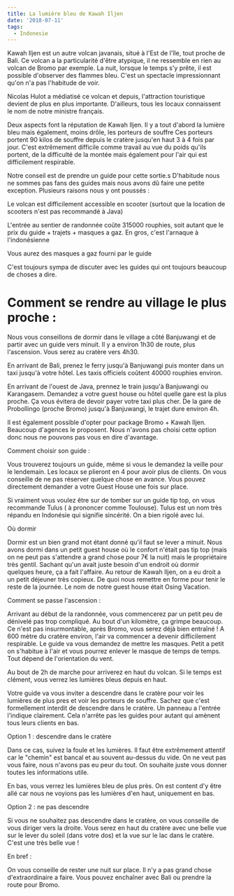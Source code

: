```yaml
---
title: La lumière bleu de Kawah Iljen
date: '2018-07-11'
tags:
  - Indonesie
---
```


Kawah Iljen est un autre volcan javanais, situé à l'Est de l'île, tout proche de Bali. Ce volcan a la particularité  d'être atypique, il ne ressemble en rien au volcan de Bromo par exemple. La nuit, lorsque le temps s'y prête, il est possible d'observer des flammes bleu. C'est un spectacle impressionnant qu'on n'a pas l'habitude de voir.

Nicolas Hulot a médiatisé ce volcan et depuis, l'attraction touristique devient de plus en plus importante. D'ailleurs, tous les locaux connaissent le nom de notre ministre français.

Deux aspects font la réputation de Kawah Iljen. Il y a tout d'abord la lumière bleu mais également, moins drôle, les porteurs de souffre
Ces porteurs portent 90 kilos de souffre depuis le cratère jusqu'en haut 3 à 4 fois par jour. C'est extrêmement difficile comme travail au vue du poids qu'ils portent, de la difficulté de la montée mais également pour l'air qui est difficilement respirable.

Notre conseil est de prendre un guide pour cette sortie.s D'habitude nous ne sommes pas fans des guides mais nous avons dû faire une petite exception. Plusieurs raisons nous y ont poussés :

Le volcan est difficilement accessible en scooter (surtout que la location de scooters n'est pas recommandé à Java)

L'entrée au sentier de randonnée coûte 315000 rouphies, soit autant que le prix du guide + trajets + masques a gaz. En gros, c'est l'arnaque à l'indonésienne

Vous aurez des masques a gaz fourni par le guide

C'est toujours sympa de discuter avec les guides qui ont toujours beaucoup de choses a dire.

# Comment se rendre au village le plus proche :

Nous vous conseillons de dormir dans le village a côté Banjuwangi et de partir avec un guide vers minuit. Il y a environ 1h30 de route, plus l'ascension. Vous serez au cratère vers 4h30.

En arrivant de Bali, prenez le ferry jusqu'à Banjuwangi puis monter dans un taxi jusqu'à votre hôtel. Les taxis officiels coûtent 40000 rouphies environ.

En arrivant de l'ouest de Java, prennez le train jusqu'à Banjuwangi ou Karangasem. Demandez a votre guest house ou hôtel quelle gare est la plus proche. Ça vous évitera de devoir payer votre taxi plus cher. De la gare de Probollingo (proche Bromo) jusqu'à Banjuwangi, le trajet dure environ 4h.

Il est également possible d'opter pour package Bromo + Kawah Iljen. Beaucoup d'agences le proposent. Nous n'avons pas choisi cette option donc nous ne pouvons pas vous en dire d'avantage.

Comment choisir son guide :

Vous trouverez toujours un guide, même si vous le demandez la veille pour le lendemain. Les locaux se plieront en 4 pour avoir plus de clients. On vous conseille de ne pas réserver quelque chose en avance. Vous pouvez directement demander a votre Guest House une fois sur place.

Si vraiment vous voulez être sur de tomber sur un guide tip top, on vous recommande Tulus ( à prononcer comme Toulouse). Tulus est un nom très répandu en Indonésie qui signifie sincérité. On a bien rigolé avec lui.

Où dormir

Dormir est un bien grand mot étant donné qu'il faut se lever a minuit. Nous avons dormi dans un petit guest house où le confort n'était pas tip top (mais on ne peut pas s'attendre a grand chose pour 7€ la nuit) mais le propriétaire très gentil. Sachant qu'un avait juste besoin d'un endroit où dormir quelques heure, ça a fait l'affaire. Au retour de Kawah Iljen, on a eu droit a un petit déjeuner très copieux. De quoi nous remettre en forme pour tenir le reste de la journée. Le nom de notre guest house était Osing Vacation.

Comment se passe l'ascension :

Arrivant au début de la randonnée, vous commencerez par un petit peu de dénivelé pas trop compliqué. Au bout d'un kilomètre, ça grimpe beaucoup. Ce n'est pas insurmontable, après Bromo, vous serez déjà bien entraîné ! A 600 mètre du cratère environ, l'air va commencer a devenir difficilement respirable. Le guide va vous demandez de mettre les masques. Petit a petit on s'habitue à l'air et vous pourrez enlever le masque de temps de temps. Tout dépend de l'orientation du vent.

Au bout de 2h de marche pour arriverez en haut du volcan. Si le temps est clément, vous verrez les lumières bleus depuis en haut.

Votre guide va vous inviter a descendre dans le cratère pour voir les lumières de plus pres et voir les porteurs de souffre. Sachez que c'est formellement interdit de descendre dans le cratère. Un panneau a l'entrée l'indique clairement. Cela n'arrête pas les guides pour autant qui amènent tous leurs clients en bas.

Option 1 : descendre dans le cratère

Dans ce cas, suivez la foule et les lumières. Il faut être extrêmement attentif car le "chemin" est bancal et au souvent au-dessus du vide. On ne veut pas vous faire, nous n'avons pas eu peur du tout. On souhaite juste vous donner toutes les informations utile.

En bas, vous verrez les lumières bleu de plus près. On est content d'y être allé car nous ne voyions pas les lumières d'en haut, uniquement en bas.

Option 2 : ne pas descendre

Si vous ne souhaitez pas descendre dans le cratère, on vous conseille de vous diriger vers la droite. Vous serez en haut du cratère avec une belle vue sur le lever du soleil (dans votre dos) et la vue sur le lac dans le cratère. C'est une très belle vue !

En bref :

On vous conseille de rester une nuit sur place. Il n'y a pas grand chose d'extraordinaire a faire. Vous pouvez enchaîner avec Bali ou prendre la route pour Bromo.
